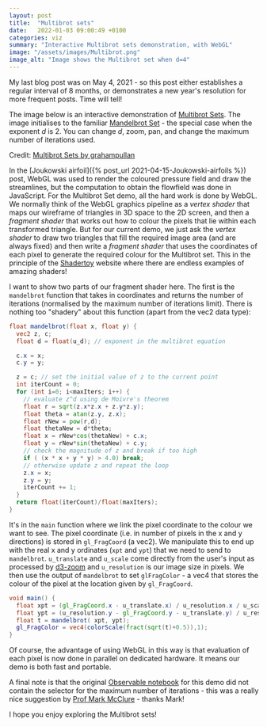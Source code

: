 ```yaml
---
layout: post
title:  "Multibrot sets"
date:   2022-01-03 09:00:49 +0100
categories: viz
summary: "Interactive Multibrot sets demonstration, with WebGL"
image: "/assets/images/Multibrot.png"
image_alt: "Image shows the Multibrot set when d=4"
---
```


My last blog post was on May 4, 2021 - so this post either establishes a regular interval of 8 months, or demonstrates a new year's resolution for more frequent posts. Time will tell!

The image below is an interactive demonstration of [Multibrot Sets](https://en.wikipedia.org/wiki/Multibrot_set). The image initialises to the familiar [Mandelbrot Set](https://en.wikipedia.org/wiki/Mandelbrot_set) - the special case when the exponent *d* is 2. You can change *d*, zoom, pan, and change the maximum number of iterations used.


<div id="observablehq-canvas-e800ed8a"></div>
<div id="observablehq-viewof-d-e800ed8a"></div>
<div id="observablehq-viewof-maxIters-e800ed8a"></div>
<p>Credit: <a href="https://observablehq.com/@grahampullan/multibrot-sets">Multibrot Sets by grahampullan</a></p>

<script type="module">
import {Runtime, Inspector} from "https://cdn.jsdelivr.net/npm/@observablehq/runtime@4/dist/runtime.js";
import define from "https://api.observablehq.com/@grahampullan/multibrot-sets.js?v=3";
const runtime = new Runtime();
const main = runtime.module(define, name => {
  if (name === "canvas") return new Inspector(document.querySelector("#observablehq-canvas-e800ed8a"));
  if (name === "viewof d") return new Inspector(document.querySelector("#observablehq-viewof-d-e800ed8a"));
  if (name === "viewof maxIters") return new Inspector(document.querySelector("#observablehq-viewof-maxIters-e800ed8a"));
  return ["gl","programInfo","render","zoom","fragShader"].includes(name);
});
main.redefine("width",600);
</script>

In the [Joukowski airfoil]({% post_url 2021-04-15-Joukowski-airfoils %}) post, WebGL was used to render the coloured pressure field and draw the streamlines, but the computation to obtain the flowfield was done in JavaScript. For the Multibrot Set demo, all the hard work is done by WebGL. We normally think of the WebGL graphics pipeline as a *vertex shader* that maps our wireframe of triangles in 3D space to the 2D screen, and then a *fragment shader* that works out how to colour the pixels that lie within each transformed triangle. But for our current demo, we just ask the *vertex shader* to draw two triangles that fill the required image area (and are always fixed) and then write a *fragment shader* that uses the coordinates of each pixel to generate the required colour for the Multibrot set. This in the principle of the [Shadertoy](https://www.shadertoy.com) website where there are endless examples of amazing shaders!

I want to show two parts of our fragment shader here. The first is the `mandelbrot` function that takes in coordinates and returns the number of iterations (normalised by the maximum number of iterations limit). There is nothing too "shadery" about this function (apart from the vec2 data type):

```glsl
float mandelbrot(float x, float y) {
  vec2 z, c;
  float d = float(u_d); // exponent in the multibrot equation

  c.x = x;
  c.y = y;

  z = c; // set the initial value of z to the current point
  int iterCount = 0;
  for (int i=0; i<maxIters; i++) {
    // evaluate z^d using de Moivre's theorem
    float r = sqrt(z.x*z.x + z.y*z.y);
    float theta = atan(z.y, z.x);
    float rNew = pow(r,d);         
    float thetaNew = d*theta;
    float x = rNew*cos(thetaNew) + c.x;
    float y = rNew*sin(thetaNew) + c.y;
    // check the magnitude of z and break if too high
    if ( (x * x + y * y) > 4.0) break;
    // otherwise update z and repeat the loop
    z.x = x;
    z.y = y;
    iterCount += 1;
  }
  return float(iterCount)/float(maxIters);
}
```

It's in the `main` function where we link the pixel coordinate to the colour we want to see. The pixel coordinate (i.e. in number of pixels in the x and y directions) is stored in `gl_FragCoord` (a vec2). We manipulate this to end up with the real x and y ordinates (`xpt` and `ypt`) that we need to send to `mandelbrot`. `u_translate` and `u_scale` come directly from the user's input as processed by [d3-zoom](https://github.com/d3/d3-zoom) and `u_resolution` is our image size in pixels. We then use the output of `mandelbrot` to set `glFragColor` - a vec4 that stores the colour of the pixel at the location given by `gl_FragCoord`.


```glsl
void main() {
  float xpt = (gl_FragCoord.x - u_translate.x) / u_resolution.x / u_scale;
  float ypt = (u_resolution.y - gl_FragCoord.y - u_translate.y) / u_resolution.y / u_scale;
  float t = mandelbrot( xpt, ypt);
  gl_FragColor = vec4(colorScale(fract(sqrt(t)+0.5)),1);
}
```

Of course, the advantage of using WebGL in this way is that evaluation of each pixel is now done in parallel on dedicated hardware. It means our demo is both fast and portable.

A final note is that the original [Observable notebook](https://observablehq.com/@grahampullan/multibrot-sets) for this demo did not contain the selector for the maximum number of iterations - this was a really nice suggestion by [Prof Mark McClure](https://marksmath.org) - thanks Mark!

I hope you enjoy exploring the Multibrot sets!
